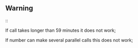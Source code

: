 Warning
-------

::

If call takes longer than 59 minutes it does not work;

If number can make several parallel calls this does not work;